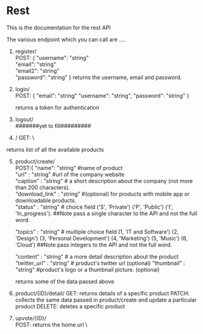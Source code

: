 # Rest

This is the documentation for the rest API

The various endpoint which you can call are ....

1. register/  
      POST: {
          "username": "string"   
          "email": "string"   
          "email2": "string"   
          "password": "string" 
        } 
  returns the username, email and password.
  
2. login/  
    POST: {
      "email": "string" 
      "username": "string", 
      "password": "string" 
    } 
    
   returns a token for authentication
    
3. logout/  
    #######yet to fill#########
    
4. /
  GET: \
  
  returns list of all the available products
  

5. product/create/  
    POST:{
      "name":           "string"             #name of product  
      "url" :           "string"              #url of the company website  
      "caption" :       "string"          # a short description about the company (not more than 200 characters).  
      "download_link" : "string"        #(optional) for products with mobile app or downloadable products.  
      "status" :        "string"        # choice field        ('S', 'Private') 
                                                              ('P', 'Public') 
                                                              ('I', 'In_progress'). ##Note pass a single character to the API and not the full word. 
                                                              
      "topics" :        "string"       # multiple choice field      (1, 'IT and Software') 
                                                                    (2, 'Design') 
                                                                    (3, 'Personal Development') 
                                                                    (4, 'Marketing') 
                                                                    (5, 'Music') 
                                                                    (6, 'Cloud') ##Note pass integers to the API and not the full word. 
                                                                    
      "content" :     "string"         # a more detail description about the product 
      "twitter_url" :  "string"         # product's twitter url (optional) 
      "thumbnail" :    "string"         #product's logo or a thumbnail picture. (optional) 
      
      returns some of the data passed above
      
6. product/{ID}/detail/ 
        GET:
          returns details of a specific product 
        PATCH:
          collects the same data passed in product/create and update a particular product 
        DELETE:
          deletes a specific product
 
7. upvote/{ID}/ \
      POST:
       returns the home url \
        
        
                                                                    
      
